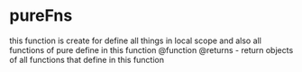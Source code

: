 # pureFns

this function is create for define all things in local scope
and also all functions of pure define in this function
@function
@returns - return objects of all functions that define in this function
